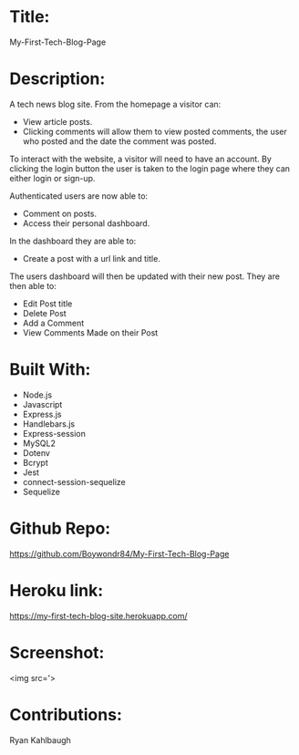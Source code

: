 # Title:
My-First-Tech-Blog-Page

# Description:
A tech news blog site.
From the homepage a visitor can:
- View article posts.
- Clicking comments will allow them to view posted comments, the user who posted and the date the comment was posted.

To interact with the website, a visitor will need to have an account. 
By clicking the login button the user is taken to the login page where they can either login or sign-up.

Authenticated users are now able to:
- Comment on posts.
- Access their personal dashboard.

In the dashboard they are able to:
- Create a post with a url link and title.

The users dashboard will then be updated with their new post. They are then able to:
- Edit Post title
- Delete Post
- Add a Comment
- View Comments Made on their Post

# Built With:
- Node.js
- Javascript
- Express.js
- Handlebars.js
- Express-session
- MySQL2
- Dotenv
- Bcrypt
- Jest
- connect-session-sequelize
- Sequelize

# Github Repo:
https://github.com/Boywondr84/My-First-Tech-Blog-Page

# Heroku link:
https://my-first-tech-blog-site.herokuapp.com/

# Screenshot:
<img src='>
# Contributions:
Ryan Kahlbaugh



